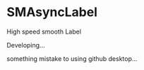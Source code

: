 # SMAsyncLabel
High speed smooth Label

Developing...

something mistake to using github desktop...
